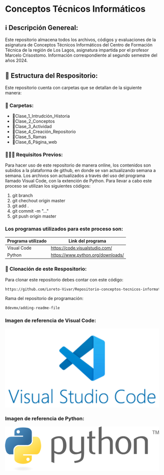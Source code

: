 # Conceptos Técnicos Informáticos

## ℹ️ Descripción Genereal: 
Este repositorio almacena todos los archivos, códigos y evaluaciones de la asignatura de Conceptos Técnicos Informáticos del Centro de Formación Técnica de la región de Los Lagos, asignatura impartida por el profesor Marcelo Crisostomo.
Información correspondiente al segundo semestre del años 2024.

## 🧐 Estructura del Respositorio:

Este repositorio cuenta con carpetas que se detallan de la siguiente manera:


### 📁 Carpetas:

- 📁Clase_1_Intrudción_Historia
- 📁Clase_2_Conceptos
- 📁Clase_3_Actividad
- 📁Clase_4_Creación_Repositorio
- 📁Clase_5_Ramas
- 📁Clase_6_Página_web



### 👩🏽‍💻 Requisitos Previos:

Para hacer uso de este repositorio de manera online, los contenidos son subidos a la plataforma de github, en donde se van actualizando semana a semana.
Los archivos son actualizados a través del uso del programa llamado Visual Code, con la extención de Python. Para llevar a cabo este proceso se utilizan los siguientes códigos: 

1) git branch
2) git chechout origin master
3) git add .
4) git commit -m "..."
5) git push origin master

### Los programas utilizados para este proceso son:

| Programa utilizado | Link del programa                 |
| ------------------ | ----------------------------------|
| Visual Code        | https://code.visualstudio.com/    |
| Python             | https://www.python.org/downloads/ |


### 🧐 Clonación de este Respositorio:

Para clonar este repositorio debes contar con este código:

```sh
https://github.com/Loreto-Vivar/Repositorio-conceptos-tecnicos-informaticos.git
```

Rama del repositorio de programación:
```sh
8devmx/adding-readme-file
```


### Imagen de referencia de Visual Code:

![Screenshot of a comment on a GitHub issue showing an image, added in the Markdown, of an Octocat smiling and raising a tentacle.](Vcode.png)

### Imagen de referencia de Python:

![Screenshot of a comment on a GitHub issue showing an image, added in the Markdown, of an Octocat smiling and raising a tentacle.](python-3.svg)
